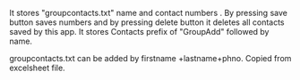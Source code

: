 It stores "groupcontacts.txt" name and contact numbers . By pressing save button saves numbers and by pressing delete button it deletes all contacts saved by this app. It stores Contacts prefix of "GroupAdd" followed by name.

groupcontacts.txt can be added by firstname +lastname+phno. Copied from excelsheet file.